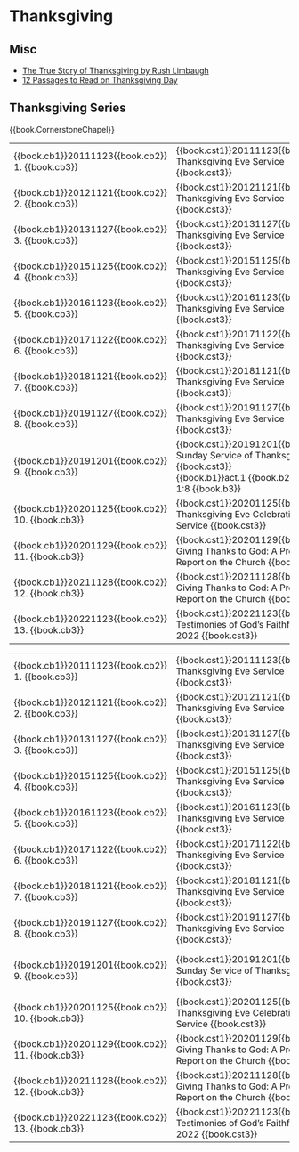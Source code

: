 <script src="fw.js"></script>

# Thanksgiving

## Misc

- [The True Story of Thanksgiving by Rush Limbaugh](https://officialrushlimbaugh.com/the-true-story-of-thanksgiving/)
- [12 Passages to Read on Thanksgiving Day](https://www.crossway.org/articles/12-passages-to-read-on-thanksgiving-day/)


## Thanksgiving Series

{{book.CornerstoneChapel}}

<!-- MASTER: vertical layout for "cell phone" responsive show/hide -->
<div class="phone">
<table>

<tr><td> {{book.cb1}}20111123{{book.cb2}} 1.  {{book.cb3}} </td><td> {{book.cst1}}20111123{{book.cst2}} Thanksgiving Eve Service                               {{book.cst3}}                                                             </td><td> 11/23/2011 </td>
<tr><td> {{book.cb1}}20121121{{book.cb2}} 2.  {{book.cb3}} </td><td> {{book.cst1}}20121121{{book.cst2}} Thanksgiving Eve Service                               {{book.cst3}}                                                             </td><td> 11/21/2012 </td>
<tr><td> {{book.cb1}}20131127{{book.cb2}} 3.  {{book.cb3}} </td><td> {{book.cst1}}20131127{{book.cst2}} Thanksgiving Eve Service                               {{book.cst3}}                                                             </td><td> 11/27/2013 </td>
<tr><td> {{book.cb1}}20151125{{book.cb2}} 4.  {{book.cb3}} </td><td> {{book.cst1}}20151125{{book.cst2}} Thanksgiving Eve Service                               {{book.cst3}}                                                             </td><td> 11/25/2015 </td>
<tr><td> {{book.cb1}}20161123{{book.cb2}} 5.  {{book.cb3}} </td><td> {{book.cst1}}20161123{{book.cst2}} Thanksgiving Eve Service                               {{book.cst3}}                                                             </td><td> 11/23/2016 </td>
<tr><td> {{book.cb1}}20171122{{book.cb2}} 6.  {{book.cb3}} </td><td> {{book.cst1}}20171122{{book.cst2}} Thanksgiving Eve Service                               {{book.cst3}}                                                             </td><td> 11/22/2017 </td>
<tr><td> {{book.cb1}}20181121{{book.cb2}} 7.  {{book.cb3}} </td><td> {{book.cst1}}20181121{{book.cst2}} Thanksgiving Eve Service                               {{book.cst3}}                                                             </td><td> 11/21/2018 </td>
<tr><td> {{book.cb1}}20191127{{book.cb2}} 8.  {{book.cb3}} </td><td> {{book.cst1}}20191127{{book.cst2}} Thanksgiving Eve Service                               {{book.cst3}}                                                             </td><td> 11/27/2019 </td>
<tr><td> {{book.cb1}}20191201{{book.cb2}} 9.  {{book.cb3}} </td><td> {{book.cst1}}20191201{{book.cst2}} Sunday Service of Thanksgiving                         {{book.cst3}} <br/> {{book.b1}}act.1 {{book.b2}} ACTS 1:8 {{book.b3}} </td><td> 12/01/2019 </td>
<tr><td> {{book.cb1}}20201125{{book.cb2}} 10. {{book.cb3}} </td><td> {{book.cst1}}20201125{{book.cst2}} Thanksgiving Eve Celebration Service                   {{book.cst3}}                                                             </td><td> 11/25/2020 </td>
<tr><td> {{book.cb1}}20201129{{book.cb2}} 11. {{book.cb3}} </td><td> {{book.cst1}}20201129{{book.cst2}} Giving Thanks to God: A Progress Report on the Church  {{book.cst3}}                                                             </td><td> 11/29/2020 </td>
<tr><td> {{book.cb1}}20211128{{book.cb2}} 12. {{book.cb3}} </td><td> {{book.cst1}}20211128{{book.cst2}} Giving Thanks to God: A Progress Report on the Church  {{book.cst3}}                                                             </td><td> 11/28/2021 </td>
<tr><td> {{book.cb1}}20221123{{book.cb2}} 13. {{book.cb3}} </td><td> {{book.cst1}}20221123{{book.cst2}} Testimonies of God’s Faithfulness 2022                 {{book.cst3}}                                                             </td><td> 11/23/2022 </td>

</table>
</div>

<!-- COPY: horizontal layout for "desktop/tablet" responsive show/hide (simply add 2 columns to header and replace TWO FROM <br/> TO </td><td> -->
<div class="desktop">
<table>

<tr><td> {{book.cb1}}20111123{{book.cb2}} 1.  {{book.cb3}} </td><td> {{book.cst1}}20111123{{book.cst2}} Thanksgiving Eve Service                               {{book.cst3}} </td><td>                                                        </td><td> 11/23/2011 </td>
<tr><td> {{book.cb1}}20121121{{book.cb2}} 2.  {{book.cb3}} </td><td> {{book.cst1}}20121121{{book.cst2}} Thanksgiving Eve Service                               {{book.cst3}} </td><td>                                                        </td><td> 11/21/2012 </td>
<tr><td> {{book.cb1}}20131127{{book.cb2}} 3.  {{book.cb3}} </td><td> {{book.cst1}}20131127{{book.cst2}} Thanksgiving Eve Service                               {{book.cst3}} </td><td>                                                        </td><td> 11/27/2013 </td>
<tr><td> {{book.cb1}}20151125{{book.cb2}} 4.  {{book.cb3}} </td><td> {{book.cst1}}20151125{{book.cst2}} Thanksgiving Eve Service                               {{book.cst3}} </td><td>                                                        </td><td> 11/25/2015 </td>
<tr><td> {{book.cb1}}20161123{{book.cb2}} 5.  {{book.cb3}} </td><td> {{book.cst1}}20161123{{book.cst2}} Thanksgiving Eve Service                               {{book.cst3}} </td><td>                                                        </td><td> 11/23/2016 </td>
<tr><td> {{book.cb1}}20171122{{book.cb2}} 6.  {{book.cb3}} </td><td> {{book.cst1}}20171122{{book.cst2}} Thanksgiving Eve Service                               {{book.cst3}} </td><td>                                                        </td><td> 11/22/2017 </td>
<tr><td> {{book.cb1}}20181121{{book.cb2}} 7.  {{book.cb3}} </td><td> {{book.cst1}}20181121{{book.cst2}} Thanksgiving Eve Service                               {{book.cst3}} </td><td>                                                        </td><td> 11/21/2018 </td>
<tr><td> {{book.cb1}}20191127{{book.cb2}} 8.  {{book.cb3}} </td><td> {{book.cst1}}20191127{{book.cst2}} Thanksgiving Eve Service                               {{book.cst3}} </td><td>                                                        </td><td> 11/27/2019 </td>
<tr><td> {{book.cb1}}20191201{{book.cb2}} 9.  {{book.cb3}} </td><td> {{book.cst1}}20191201{{book.cst2}} Sunday Service of Thanksgiving                         {{book.cst3}} </td><td> {{book.b1}}act.1 {{book.b2}} ACTS 1:8 {{book.b3}}  </td><td> 12/01/2019 </td>
<tr><td> {{book.cb1}}20201125{{book.cb2}} 10. {{book.cb3}} </td><td> {{book.cst1}}20201125{{book.cst2}} Thanksgiving Eve Celebration Service                   {{book.cst3}} </td><td>                                                        </td><td> 11/25/2020 </td>
<tr><td> {{book.cb1}}20201129{{book.cb2}} 11. {{book.cb3}} </td><td> {{book.cst1}}20201129{{book.cst2}} Giving Thanks to God: A Progress Report on the Church  {{book.cst3}} </td><td>                                                        </td><td> 11/29/2020 </td>
<tr><td> {{book.cb1}}20211128{{book.cb2}} 12. {{book.cb3}} </td><td> {{book.cst1}}20211128{{book.cst2}} Giving Thanks to God: A Progress Report on the Church  {{book.cst3}} </td><td>                                                        </td><td> 11/28/2021 </td>
<tr><td> {{book.cb1}}20221123{{book.cb2}} 13. {{book.cb3}} </td><td> {{book.cst1}}20221123{{book.cst2}} Testimonies of God’s Faithfulness 2022                 {{book.cst3}} </td><td>                                                        </td><td> 11/23/2022 </td>

</table>
</div>
